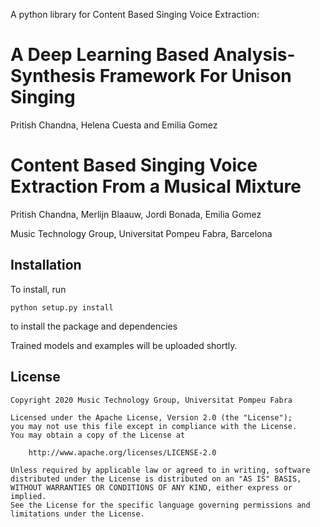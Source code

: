 
A python library for Content Based Singing Voice Extraction: 

# A Deep Learning Based Analysis-Synthesis Framework For Unison Singing

Pritish Chandna, Helena Cuesta and Emilia Gomez

# Content Based Singing Voice Extraction From a Musical Mixture
Pritish Chandna, Merlijn Blaauw, Jordi Bonada, Emilia Gomez

Music Technology Group, Universitat Pompeu Fabra, Barcelona



## Installation

To install, run

    python setup.py install

to install the package and dependencies

Trained models and examples will be uploaded shortly.

## License

```
Copyright 2020 Music Technology Group, Universitat Pompeu Fabra

Licensed under the Apache License, Version 2.0 (the "License");
you may not use this file except in compliance with the License.
You may obtain a copy of the License at

    http://www.apache.org/licenses/LICENSE-2.0

Unless required by applicable law or agreed to in writing, software
distributed under the License is distributed on an "AS IS" BASIS,
WITHOUT WARRANTIES OR CONDITIONS OF ANY KIND, either express or implied.
See the License for the specific language governing permissions and
limitations under the License.
```
